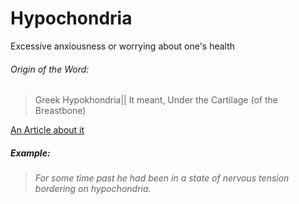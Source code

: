 # Hypochondria

Excessive anxiousness or worrying about one's health
###### Origin of the Word:
> Greek
> Hypokhondria|| It meant, Under the Cartilage (of the Breastbone)

[An Article about it](<https://www.medicalnewstoday.com/articles/9983#symptoms)>)

##### Example:
> *For some time past he had been in a state of nervous tension bordering on hypochondria.*